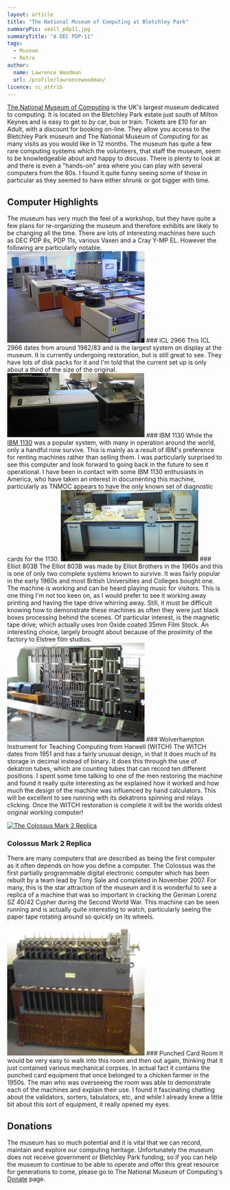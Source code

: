 ```yaml
---
layout: article
title: "The National Museum of Computing at Bletchley Park"
summaryPic: small_pdp11.jpg
summaryTitle: "A DEC PDP-11"
tags:
  - Museum
  - Retro
author:
  name: Lawrence Woodman
  url: /profile/lawrencewoodman/
licence: cc_attrib
---
```

[The National Museum of Computing](http://tnmoc.org) is the UK's largest museum dedicated to computing.  It is located on the Bletchley Park estate just south of Milton Keynes and is easy to get to by car, bus or train.  Tickets are £10 for an Adult, with a discount for booking on-line.  They allow you access to the Bletchley Park museum and The National Museum of Computing for as many visits as you would like in 12 months.  The museum has quite a few rare computing systems which the volunteers, that staff the museum, seem to be knowledgeable about and happy to discuss.  There is plenty to look at and there is even a "hands-on" area where you can play with several computers from the 80s.  I found it quite funny seeing some of those in particular as they seemed to have either shrunk or got bigger with time.

<h2>Computer Highlights</h2>
The museum has very much the feel of a workshop, but they have quite a few plans for re-organizing the museum and therefore exhibits are likely to be changing all the time.  There are lots of interesting machines here such as DEC PDP 8s, PDP 11s, various Vaxen and a Cray Y-MP EL.  However the following are particularly notable.

<img src="/images/posts/icl2966.jpg" title="An ICL 2966 CPU, Disk Packs and Mag Tape"/>
### ICL 2966
This ICL 2966 dates from around 1982/83 and is the largest system on display at the museum.  It is currently undergoing restoration, but is still great to see.  They have lots of disk packs for it and I'm told that the current set up is only about a third of the size of the original.

<img src="/images/posts/ibm1130.jpg" title="An IBM 1130"/>
### IBM 1130
While the <a href="http://ibm1130.org/">IBM 1130</a> was a popular system, with many in operation around the world, only a handful now survive.
This is mainly as a result of IBM's preference for renting machines rather than selling them.  I was particularly surprised to see this
computer and look forward to going back in the future to see it operational.  I have been in contact with some IBM 1130 enthusiasts in America, who have taken an interest in documenting this machine, particularly as TNMOC appears to have the only known set of diagnostic cards for the 1130.

<img src="/images/posts/elliot803b.jpg" title="A very incomplete picture of an Elliot 803B"/>
### Elliot 803B
The Elliot 803B was made by Elliot Brothers in the 1960s and this is one of only two complete systems known to survive.  It was fairly popular in the early 1960s and most British Universities and Colleges bought one.  The machine is working and can be heard playing music for visitors.  This is one thing I'm not too keen on, as I would prefer to see it working away printing and having the tape drive whirring away.  Still, it must be difficult knowing how to demonstrate these machines as often they were just black boxes processing behind the scenes.  Of particular interest, is the magnetic tape drive, which actually uses Iron Oxide coated 35mm Film Stock.  An interesting choice, largely brought about because of the proximity of the factory to Elstree film studios.

<img src="/images/posts/witch_computer.jpg" title="The WITCH Computer"/>
### Wolverhampton Instrument for Teaching Computing from Harwell (WITCH)
The WITCH dates from 1951 and has a fairly unusual design, in that it does much of its storage in decimal instead of binary.  It does this through the use of dekatron tubes, which are counting tubes that can record ten different positions.  I spent some time talking to one of the men restoring the machine and found it really quite interesting as he explained how it worked and how much the design of the machine was influenced by hand calculators.  This will be excellent to see running with its dekatrons spinning and relays clicking.  Once the WITCH restoration is complete it will be the worlds oldest original working computer!

<a href="http://commons.wikimedia.org/wiki/File:Colossus-rebuild.jpg"><img src="http://upload.wikimedia.org/wikipedia/commons/2/2c/Colossus-rebuild.jpg" title="The Colossus Mark 2 Replica"/></a>
### Colossus Mark 2 Replica
There are many computers that are described as being the first computer as it often depends on how you define a computer.  The Colossus was the first partially programmable digital electronic computer which has been rebuilt by a team lead by Tony Sale and completed in November 2007.  For many,
this is the star attraction of the museum and it is wonderful to see a replica of a machine that was so important in cracking the German
Lorenz SZ 40/42 Cypher during the Second World War.  This machine can be seen running and is actually quite interesting to watch, particularly seeing the paper tape rotating around so quickly on its wheels.


<img src="/images/posts/card_sorter.jpg" title="A 1950s Card Sorter"/>
### Punched Card Room
It would be very easy to walk into this room and then out again, thinking that it just contained various mechanical corpses.  In actual fact it contains the punched card equipment that once belonged to a chicken farmer in the 1950s.  The man who was overseeing the room was able to demonstrate each of the machines and explain their use.  I found it fascinating chatting about the validators, sorters, tabulators, etc, and while I already knew a little bit about this sort of equipment, it really opened my eyes.

<h2>Donations</h2>
The museum has so much potential and it is vital that we can record, maintain and explore our computing heritage.  Unfortunately the
museum does not receive government or Bletchley Park funding, so if you can help the museum to continue to be able to operate and offer this great resource for generations to come, please go to The National Museum of Computing's <a href="http://tnmoc.org/donate.aspx">Donate</a> page.

